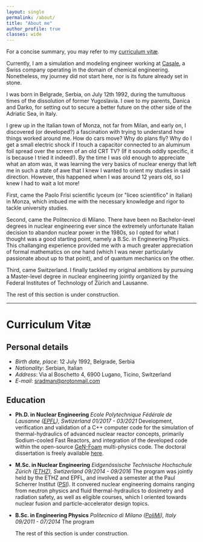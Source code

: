 ```yaml
---
layout: single
permalink: /about/
title: "About me"
author_profile: true
classes: wide
---
```


For a concise summary, you may refer to my [curriculum vitæ](#curriculum-vitæ). 

Currently, I am a simulation and modeling engineer working at [Casale](https://casale.ch/), a Swiss company operating in the domain of chemical engineering. Nonetheless, my journey did not start here, nor is its future already set in stone.

I was born in Belgrade, Serbia, on July 12th 1992, during the tumultuous times of the dissolution of former Yugoslavia. I owe to my parents, Danica and Darko, for setting out to secure a better future on the other side of the Adriatic Sea, in Italy.

I grew up in the Italian town of Monza, not far from Milan, and early on, I discovered (or developed?) a fascination with trying to understand how things worked around me. How do cars move? Why do plans fly? Why do I get a small electric shock if I touch a capacitor connected to an aluminum foil spread over the screen of an old CRT TV? (If it sounds oddly specific, it is because I tried it indeed!). By the time I was old enough to appreciate what an atom was, it was learning the very basics of nuclear energy that left me in such a state of awe that I knew I wanted to orient my studies in said direction. However, this happened when I was around 12 years old, so I knew I had to wait a lot more!

First, came the Paolo Frisi scientific lyceum (or "liceo scientifico" in Italian) in Monza, which imbued me with the necessary knowledge and rigor to tackle university studies.

Second, came the Politecnico di Milano. There have been no Bachelor-level degrees in nuclear engineering ever since the extremely unfortunate Italian decision to abandon nuclear power in the 1980s, so I opted for what I thought was a good starting point, namely a B.Sc. in Engineering Physics. This challanging experience provided me with a much greater appreciation of formal mathematics on one hand (which I was never particularly passionate about up to that point), and of quantum mechanics on the other.

Third, came Switzerland. I finally tackled my original ambitions by pursuing a Master-level degree in nuclear engineering jointly organized by the Federal Institutes of Technology of Zürich and Lausanne.

The rest of this section is under construction.

---

# Curriculum Vitæ

## Personal details

- *Birth date, place*: 12 July 1992, Belgrade, Serbia
- *Nationality*:       Serbian, Italian
- *Address*:           Via al Boschetto 4, 6900 Lugano, Ticino, Switzerland
- *E-mail*:            sradman@protonmail.com

## Education

- **Ph.D. in Nuclear Engineering** 
  *Ecole Polytechnique Fédérale de Lausanne ([EPFL](https://www.epfl.ch/en/)), Swtizerland*
  *01/2017 - 03/2021*
  Development, verification and validation of a C++ computer code for the simulation of thermal-hydraulics of advanced nuclear reactor concepts, primarily Sodium-cooled Fast Reactors, and integration of the developed code within the open-source [GeN-Foam](https://gitlab.com/foam-for-nuclear/GeN-Foam) multi-physics code. The doctoral dissertation is freely available [here](https://infoscience.epfl.ch/entities/publication/8a8972df-3200-4375-92e0-dd9717bceb4d).

- **M.Sc. in Nuclear Engineering**
  *Eidgenössische Technische Hochschule Zürich ([ETHZ](https://ethz.ch/en.html)), Swtizerland*
  *09/2014 - 09/2016*
  The program was jointly held by the ETHZ and EPFL, and involved a semester at the Paul Scherrer Institut ([PSI](https://www.psi.ch/en/research)). It convered nuclear engineering domains ranging from neutron physics and fluid thermal-hydraulics to dosimetry and radiation safety, as well as eligible courses, which I oriented towards nuclear fusion and particle-accelerator design topics.

- **B.Sc. in Engineering Physics**
  *Politecnico di Milano ([PoliMi](https://www.polimi.it/en/)), Italy*
  *09/2011 - 07/2014*
  The program
  
  The rest of this section is under construction.